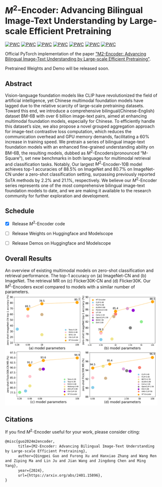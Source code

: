 # $M^2$-Encoder: Advancing Bilingual Image-Text Understanding by Large-scale Efficient Pretraining
	
[![PWC](https://img.shields.io/endpoint.svg?url=https://paperswithcode.com/badge/boldsymbol-m-2-encoder-advancing-bilingual/zero-shot-image-retrieval-on-coco-cn)](https://paperswithcode.com/sota/zero-shot-image-retrieval-on-coco-cn?p=boldsymbol-m-2-encoder-advancing-bilingual)
[![PWC](https://img.shields.io/endpoint.svg?url=https://paperswithcode.com/badge/boldsymbol-m-2-encoder-advancing-bilingual/zero-shot-cross-modal-retrieval-on-flickr30k)](https://paperswithcode.com/sota/zero-shot-cross-modal-retrieval-on-flickr30k?p=boldsymbol-m-2-encoder-advancing-bilingual)
[![PWC](https://img.shields.io/endpoint.svg?url=https://paperswithcode.com/badge/boldsymbol-m-2-encoder-advancing-bilingual/zero-shot-image-retrieval-on-flickr30k-cn)](https://paperswithcode.com/sota/zero-shot-image-retrieval-on-flickr30k-cn?p=boldsymbol-m-2-encoder-advancing-bilingual)
[![PWC](https://img.shields.io/endpoint.svg?url=https://paperswithcode.com/badge/boldsymbol-m-2-encoder-advancing-bilingual/zero-shot-transfer-image-classification-on-1)](https://paperswithcode.com/sota/zero-shot-transfer-image-classification-on-1?p=boldsymbol-m-2-encoder-advancing-bilingual)
[![PWC](https://img.shields.io/endpoint.svg?url=https://paperswithcode.com/badge/boldsymbol-m-2-encoder-advancing-bilingual/zero-shot-learning-on-imagenet-cn)](https://paperswithcode.com/sota/zero-shot-learning-on-imagenet-cn?p=boldsymbol-m-2-encoder-advancing-bilingual)
[![PWC](https://img.shields.io/endpoint.svg?url=https://paperswithcode.com/badge/boldsymbol-m-2-encoder-advancing-bilingual/zero-shot-text-to-image-retrieval-on-coco-cn)](https://paperswithcode.com/sota/zero-shot-text-to-image-retrieval-on-coco-cn?p=boldsymbol-m-2-encoder-advancing-bilingual)
[![PWC](https://img.shields.io/endpoint.svg?url=https://paperswithcode.com/badge/boldsymbol-m-2-encoder-advancing-bilingual/zero-shot-cross-modal-retrieval-on-coco-2014)](https://paperswithcode.com/sota/zero-shot-cross-modal-retrieval-on-coco-2014?p=boldsymbol-m-2-encoder-advancing-bilingual)


Official PyTorch implementation of the paper ["M2-Encoder: Advancing Bilingual Image-Text Understanding by Large-scale Efficient Pretraining"](https://arxiv.org/abs/2401.15896).

Pretrained Weights and Demo will be released soon. 

## Abstract
Vision-language foundation models like CLIP have revolutionized the field of artificial intelligence, yet Chinese multimodal foundation models have lagged due to the relative scarcity of large-scale pretraining datasets. Toward this end, we introduce a comprehensive bilingual(Chinese-English) dataset BM-6B with over 6 billion image-text pairs, aimed at enhancing multimodal foundation models, especially for Chinese. To efficiently handle this dataset’s size, we also propose a novel grouped aggregation approach for image-text contrastive loss computation, which reduces the communication overhead and GPU memory demands, facilitating a 60% increase in training speed. We pretrain a series of bilingual image-text foundation models with an enhanced fine-grained understanding ability on BM-6B, the resulting models, dubbed as $M^2$-Encoders(pronounced “M-Square”), set new benchmarks in both languages for multimodal retrieval and classification tasks. Notably, Our largest $M^2$-Encoder-10B model achieves top-1 accuracies of 88.5% on ImageNet and 80.7% on ImageNet-CN under a zero-shot classification setting, surpassing previously reported SoTA methods by 2.2% and 21.1%, respectively. We believe our $M^2$-Encoder series represents one of the most comprehensive bilingual image-text foundation models to date, and we are making it available to the research community for further exploration and development.

## Schedule
- [x] Release $M^2$-Encoder code
- [ ] Release Weights on Huggingface and Modelscope
- [ ] Release Demos on Huggingface and Modelscope  


## Overall Results
An overview of existing multimodal models on zero-shot classification and retrieval performance. The top-1 accuracy on (a) ImageNet-CN and (b) ImageNet. The retrieval MR on (c) Flicker30K-CN and (d) Flicker30K. Our $M^2$-Encoders excel compared to models with a similar number of parameters.
![](https://github.com/alipay/Ant-Multi-Modal-Framework/blob/main/prj/M2_Encoder/pics/effect.png)


## Citations
If you find $M^2$-Encoder useful for your work, please consider citing:
```
@misc{guo2024m2encoder,
      title={M2-Encoder: Advancing Bilingual Image-Text Understanding by Large-scale Efficient Pretraining}, 
      author={Qingpei Guo and Furong Xu and Hanxiao Zhang and Wang Ren and Ziping Ma and Lin Ju and Jian Wang and Jingdong Chen and Ming Yang},
      year={2024},
      url={https://arxiv.org/abs/2401.15896},
}
```

